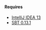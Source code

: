 #### Requires

 * [IntelliJ IDEA 13](http://www.jetbrains.com/idea/nextversion/index.html)
 * [SBT 0.13.1](http://www.scala-sbt.org/release/docs/Getting-Started/Setup.html)

